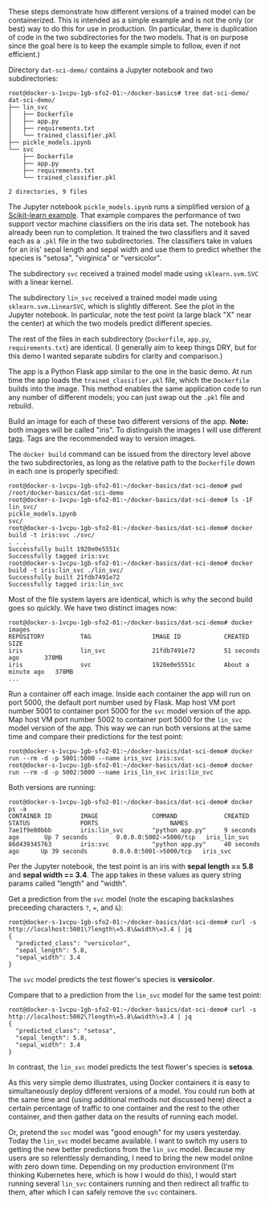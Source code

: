 These steps demonstrate how different versions of a trained model can be containerized. This is intended as a simple example and is not the only (or best) way to do this for use in production. (In particular, there is duplication of code in the two subdirectories for the two models. That is on purpose since the goal here is to keep the example simple to follow, even if not efficient.)

Directory `dat-sci-demo/` contains a Jupyter notebook and two subdirectories:
```
root@docker-s-1vcpu-1gb-sfo2-01:~/docker-basics# tree dat-sci-demo/
dat-sci-demo/
├── lin_svc
│   ├── Dockerfile
│   ├── app.py
│   ├── requirements.txt
│   └── trained_classifier.pkl
├── pickle_models.ipynb
└── svc
    ├── Dockerfile
    ├── app.py
    ├── requirements.txt
    └── trained_classifier.pkl

2 directories, 9 files
```

The Jupyter notebook `pickle_models.ipynb` runs a simplified version of [a Scikit-learn example](https://scikit-learn.org/stable/auto_examples/svm/plot_iris_svc.html). That example compares the performance of two support vector machine classifiers on the iris data set. The notebook has already been run to completion. It trained the two classifiers and it saved each as a `.pkl` file in the two subdirectories. The classifiers take in values for an iris' sepal length and sepal width and use them to predict whether the species is "setosa", "virginica" or "versicolor".

The subdirectory `svc` received a trained model made using `sklearn.svm.SVC` with a linear kernel.

The subdirectory `lin_svc` received a trained model made using `sklearn.svm.LinearSVC`, which is slightly different. See the plot in the Jupyter notebook. In particular, note the test point (a large black "X" near the center) at which the two models predict different species.

The rest of the files in each subdirectory (`Dockerfile`, `app.py`, `requirements.txt`) are identical. (I generally aim to keep things DRY, but for this demo I wanted separate subdirs for clarity and comparison.)

The app is a Python Flask app similar to the one in the basic demo. At run time the app loads the `trained_classifier.pkl` file, which the `Dockerfile` builds into the image. This method enables the same application code to run any number of different models; you can just swap out the `.pkl` file and rebuild.

Build an image for each of these two different versions of the app. **Note:** both images will be called "iris". To distinguish the images I will use different [tags](https://docs.docker.com/glossary/?term=tag). Tags are the recommended way to version images.

The `docker build` command can be issued from the directory level above the two subdirectories, as long as the relative path to the `Dockerfile` down in each one is properly specified:
```
root@docker-s-1vcpu-1gb-sfo2-01:~/docker-basics/dat-sci-demo# pwd
/root/docker-basics/dat-sci-demo
root@docker-s-1vcpu-1gb-sfo2-01:~/docker-basics/dat-sci-demo# ls -1F
lin_svc/
pickle_models.ipynb
svc/
root@docker-s-1vcpu-1gb-sfo2-01:~/docker-basics/dat-sci-demo# docker build -t iris:svc ./svc/
. . .
Successfully built 1920e0e5551c
Successfully tagged iris:svc
root@docker-s-1vcpu-1gb-sfo2-01:~/docker-basics/dat-sci-demo# docker build -t iris:lin_svc ./lin_svc/
Successfully built 21fdb7491e72
Successfully tagged iris:lin_svc
```

Most of the file system layers are identical, which is why the second build goes so quickly. We have two distinct images now:
```
root@docker-s-1vcpu-1gb-sfo2-01:~/docker-basics/dat-sci-demo# docker images
REPOSITORY          TAG                 IMAGE ID            CREATED              SIZE
iris                lin_svc             21fdb7491e72        51 seconds ago       378MB
iris                svc                 1920e0e5551c        About a minute ago   378MB
...
```

Run a container off each image. Inside each container the app will run on port 5000, the default port number used by Flask. Map host VM port number 5001 to container port 5000 for the `svc` model version of the app. Map host VM port number 5002 to container port 5000 for the `lin_svc` model version of the app. This way we can run both versions at the same time and compare their predictions for the test point:
```
root@docker-s-1vcpu-1gb-sfo2-01:~/docker-basics/dat-sci-demo# docker run --rm -d -p 5001:5000 --name iris_svc iris:svc
root@docker-s-1vcpu-1gb-sfo2-01:~/docker-basics/dat-sci-demo# docker run --rm -d -p 5002:5000 --name iris_lin_svc iris:lin_svc
```

Both versions are running:
```
root@docker-s-1vcpu-1gb-sfo2-01:~/docker-basics/dat-sci-demo# docker ps -a
CONTAINER ID        IMAGE               COMMAND             CREATED             STATUS              PORTS                    NAMES
7ae1f9e80bbb        iris:lin_svc        "python app.py"     9 seconds ago       Up 7 seconds        0.0.0.0:5002->5000/tcp   iris_lin_svc
86d439345763        iris:svc            "python app.py"     40 seconds ago      Up 39 seconds       0.0.0.0:5001->5000/tcp   iris_svc
```

Per the Jupyter notebook, the test point is an iris with **sepal length == 5.8** and **sepal width == 3.4**. The app takes in these values as query string params called "length" and "width".

Get a prediction from the `svc` model (note the escaping backslashes preceeding characters `?`, `=`, and `&`):
```
root@docker-s-1vcpu-1gb-sfo2-01:~/docker-basics/dat-sci-demo# curl -s http://localhost:5001\?length\=5.8\&width\=3.4 | jq
{
  "predicted_class": "versicolor",
  "sepal_length": 5.8,
  "sepal_width": 3.4
}
```
The `svc` model predicts the test flower's species is **versicolor**.

Compare that to a prediction from the `lin_svc` model for the same test point:
```
root@docker-s-1vcpu-1gb-sfo2-01:~/docker-basics/dat-sci-demo# curl -s http://localhost:5002\?length\=5.8\&width\=3.4 | jq
{
  "predicted_class": "setosa",
  "sepal_length": 5.8,
  "sepal_width": 3.4
}
```
In contrast, the `lin_svc` model predicts the test flower's species is **setosa**.

As this very simple demo illustrates, using Docker containers it is easy to simultaneously deploy different versions of a model. You could run both at the same time and (using additional methods not discussed here) direct a certain percentage of traffic to one container and the rest to the other container, and then gather data on the results of running each model.

Or, pretend the `svc` model was "good enough" for my users yesterday. Today the `lin_svc` model became available. I want to switch my users to getting the new better predictions from the `lin_svc` model. Because my users are so relentlessly demanding, I need to bring the new model online with zero down time. Depending on my production environment (I'm thinking Kubernetes here, which is how I would do this), I would start running several `lin_svc` containers running and then redirect all traffic to them, after which I can safely remove the `svc` containers.
